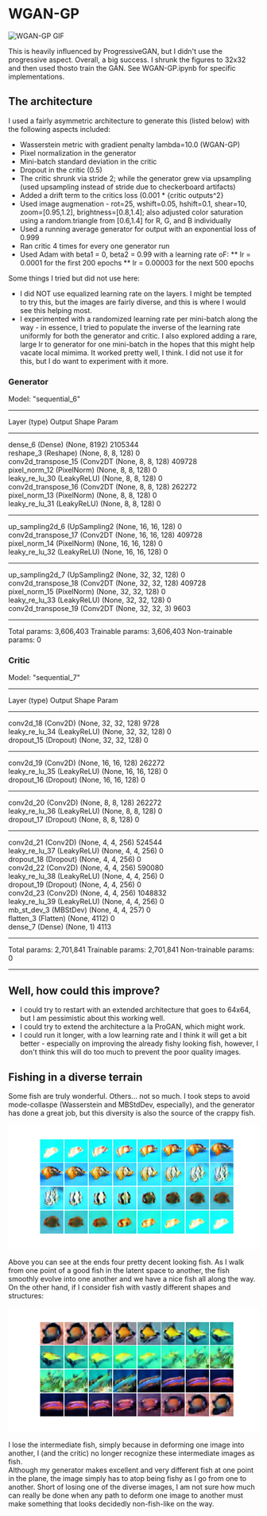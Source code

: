 # WGAN-GP

![WGAN-GP GIF](WGAN-GP_32.gif)

This is heavily influenced by ProgressiveGAN, but I didn't use the progressive aspect. Overall, a big success.  I shrunk the figures to 32x32 and then used thosto train the GAN.  See WGAN-GP.ipynb for specific implementations.

## The architecture

I used a fairly asymmetric architecture to generate this (listed below) with the following aspects included:  
* Wasserstein metric with gradient penalty lambda=10.0 (WGAN-GP)
* Pixel normalization in the generator
* Mini-batch standard deviation in the critic
* Dropout in the critic (0.5)
* The critic shrunk via stride 2; while the generator grew via upsampling (used upsampling instead of stride due to checkerboard artifacts)
* Added a drift term to the critics loss (0.001 * {critic outputs^2}
* Used image augmenation - rot=25, wshift=0.05, hshift=0.1, shear=10, zoom=[0.95,1.2], brightness=[0.8,1.4]; also adjusted color saturation using a random.triangle from [0.6,1.4] for R, G, and B individually
* Used a running average generator for output with an exponential loss of 0.999
* Ran critic 4 times for every one generator run
* Used Adam with beta1 = 0, beta2 = 0.99 with a learning rate oF:
** lr = 0.0001 for the first 200 epochs
** lr = 0.00003 for the next 500 epochs
 

Some things I tried but did not use here:
* I did NOT use equalized learning rate on the layers.  I might be tempted to try this, but the images are fairly diverse, and this is where I would see this helping most.
* I experimented with a randomized learning rate per mini-batch along the way - 
in essence, I tried to populate the inverse of the learning rate 
uniformly for both the generator and critic. 
I also explored adding a rare, large lr to generator for one mini-batch 
in the hopes that this might help vacate local mimima. 
It worked pretty well, I think.  I did not use it for this, but I do want to experiment with it more.

### Generator
Model: "sequential_6"
_________________________________________________________________
Layer (type)                 Output Shape              Param    
_________________________________________________________________
dense_6 (Dense)              (None, 8192)              2105344   
reshape_3 (Reshape)          (None, 8, 8, 128)         0         
conv2d_transpose_15 (Conv2DT (None, 8, 8, 128)         409728    
pixel_norm_12 (PixelNorm)    (None, 8, 8, 128)         0         
leaky_re_lu_30 (LeakyReLU)   (None, 8, 8, 128)         0         
conv2d_transpose_16 (Conv2DT (None, 8, 8, 128)         262272    
pixel_norm_13 (PixelNorm)    (None, 8, 8, 128)         0         
leaky_re_lu_31 (LeakyReLU)   (None, 8, 8, 128)         0         
_________________________________________________________________
up_sampling2d_6 (UpSampling2 (None, 16, 16, 128)       0         
conv2d_transpose_17 (Conv2DT (None, 16, 16, 128)       409728    
pixel_norm_14 (PixelNorm)    (None, 16, 16, 128)       0        
leaky_re_lu_32 (LeakyReLU)   (None, 16, 16, 128)       0         
_________________________________________________________________
up_sampling2d_7 (UpSampling2 (None, 32, 32, 128)       0         
conv2d_transpose_18 (Conv2DT (None, 32, 32, 128)       409728    
pixel_norm_15 (PixelNorm)    (None, 32, 32, 128)       0         
leaky_re_lu_33 (LeakyReLU)   (None, 32, 32, 128)       0         
conv2d_transpose_19 (Conv2DT (None, 32, 32, 3)         9603      
_________________________________________________________________
Total params: 3,606,403
Trainable params: 3,606,403
Non-trainable params: 0

### Critic

Model: "sequential_7"
_________________________________________________________________
Layer (type)                 Output Shape              Param    
_________________________________________________________________
conv2d_18 (Conv2D)           (None, 32, 32, 128)       9728      
leaky_re_lu_34 (LeakyReLU)   (None, 32, 32, 128)       0         
dropout_15 (Dropout)         (None, 32, 32, 128)       0         
_________________________________________________________________
conv2d_19 (Conv2D)           (None, 16, 16, 128)       262272    
leaky_re_lu_35 (LeakyReLU)   (None, 16, 16, 128)       0         
dropout_16 (Dropout)         (None, 16, 16, 128)       0         
_________________________________________________________________
conv2d_20 (Conv2D)           (None, 8, 8, 128)         262272    
leaky_re_lu_36 (LeakyReLU)   (None, 8, 8, 128)         0         
dropout_17 (Dropout)         (None, 8, 8, 128)         0         
_________________________________________________________________
conv2d_21 (Conv2D)           (None, 4, 4, 256)         524544    
leaky_re_lu_37 (LeakyReLU)   (None, 4, 4, 256)         0         
dropout_18 (Dropout)         (None, 4, 4, 256)         0         
conv2d_22 (Conv2D)           (None, 4, 4, 256)         590080    
leaky_re_lu_38 (LeakyReLU)   (None, 4, 4, 256)         0         
dropout_19 (Dropout)         (None, 4, 4, 256)         0         
conv2d_23 (Conv2D)           (None, 4, 4, 256)         1048832   
leaky_re_lu_39 (LeakyReLU)   (None, 4, 4, 256)         0         
mb_st_dev_3 (MBStDev)        (None, 4, 4, 257)         0         
flatten_3 (Flatten)          (None, 4112)              0         
dense_7 (Dense)              (None, 1)                 4113      
_________________________________________________________________
Total params: 2,701,841
Trainable params: 2,701,841
Non-trainable params: 0
_________________________________________________________________

## Well, how could this improve?  
* I could try to restart with an extended architecture that goes to 64x64, but I am pessimistic about this working well.
* I could try to extend the architecture a la ProGAN, which might work.  
* I could run it longer, with a low learning rate and I think it will get a bit better - especially on improving the already fishy looking fish, however, I don't think this will do too much to prevent the poor quality images.

## Fishing in a diverse terrain

Some fish are truly wonderful.  Others... not so much.  I took steps to avoid mode-collaspe (Wasserstein and MBStdDev, especially), and the generator has done a great job, but this diversity is also the source of the crappy fish.

![A smooth transition](SmoothTransition.png) 

Above you can see at the ends four pretty decent looking fish.  As I walk from one point of a good fish in the latent space to another, the fish smoothly evolve into one another and we have a nice fish all along the way.  On the other hand, if I consider fish with vastly different shapes and structures: 

![A rough transition](RoughTransition.png)

I lose the intermediate fish, simply because in deforming one image into another, I (and the critic) no longer recognize these intermediate images as fish.  
Although my generator makes excellent and very different fish at one point in the plane, the image simply has to atop being fishy as I go from one to another.  Short of losing one of the diverse images, I am not sure how much can really be done when any path to deform one image to another must make something that looks decidedly non-fish-like on the way.   



